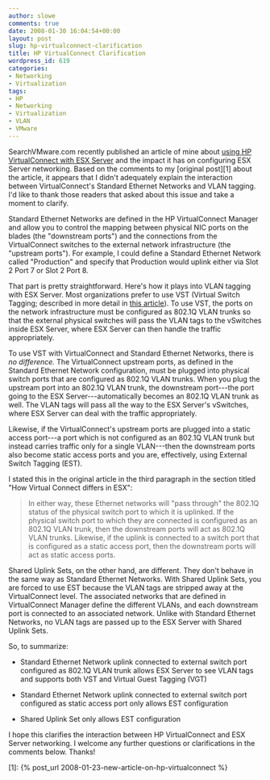 ```yaml
---
author: slowe
comments: true
date: 2008-01-30 16:04:54+00:00
layout: post
slug: hp-virtualconnect-clarification
title: HP VirtualConnect Clarification
wordpress_id: 619
categories:
- Networking
- Virtualization
tags:
- HP
- Networking
- Virtualization
- VLAN
- VMware
---
```


SearchVMware.com recently published an article of mine about [using HP VirtualConnect with ESX Server](http://searchvmware.techtarget.com/tip/0,289483,sid179_gci1295274,00.html) and the impact it has on configuring ESX Server networking. Based on the comments to my [original post][1] about the article, it appears that I didn't adequately explain the interaction between VirtualConnect's Standard Ethernet Networks and VLAN tagging. I'd like to thank those readers that asked about this issue and take a moment to clarify.

Standard Ethernet Networks are defined in the HP VirtualConnect Manager and allow you to control the mapping between physical NIC ports on the blades (the "downstream ports") and the connections from the VirtualConnect switches to the external network infrastructure (the "upstream ports"). For example, I could define a Standard Ethernet Network called "Production" and specify that Production would uplink either via Slot 2 Port 7 or Slot 2 Port 8.

That part is pretty straightforward. Here's how it plays into VLAN tagging with ESX Server. Most organizations prefer to use VST (Virtual Switch Tagging; described in more detail in [this article](http://searchvmware.techtarget.com/tip/0,289483,sid179_gci1283036,00.html)). To use VST, the ports on the network infrastructure must be configured as 802.1Q VLAN trunks so that the external physical switches will pass the VLAN tags to the vSwitches inside ESX Server, where ESX Server can then handle the traffic appropriately.

To use VST with VirtualConnect and Standard Ethernet Networks, there is _no difference._ The VirtualConnect upstream ports, as defined in the Standard Ethernet Network configuration, must be plugged into physical switch ports that are configured as 802.1Q VLAN trunks. When you plug the upstream port into an 802.1Q VLAN trunk, the downstream port---the port going to the ESX Server---automatically becomes an 802.1Q VLAN trunk as well. The VLAN tags will pass all the way to the ESX Server's vSwitches, where ESX Server can deal with the traffic appropriately.

Likewise, if the VirtualConnect's upstream ports are plugged into a static access port---a port which is not configured as an 802.1Q VLAN trunk but instead carries traffic only for a single VLAN---then the downstream ports also become static access ports and you are, effectively, using External Switch Tagging (EST).

I stated this in the original article in the third paragraph in the section titled "How Virtual Connect differs in ESX":

>In either way, these Ethernet networks will "pass through" the 802.1Q status of the physical switch port to which it is uplinked. If the physical switch port to which they are connected is configured as an 802.1Q VLAN trunk, then the downstream ports will act as 802.1Q VLAN trunks. Likewise, if the uplink is connected to a switch port that is configured as a static access port, then the downstream ports will act as static access ports.

Shared Uplink Sets, on the other hand, are different. They don't behave in the same way as Standard Ethernet Networks. With Shared Uplink Sets, you are forced to use EST because the VLAN tags are stripped away at the VirtualConnect level. The associated networks that are defined in VirtualConnect Manager define the different VLANs, and each downstream port is connected to an associated network. Unlike with Standard Ethernet Networks, no VLAN tags are passed up to the ESX Server with Shared Uplink Sets.

So, to summarize:

* Standard Ethernet Network uplink connected to external switch port configured as 802.1Q VLAN trunk allows ESX Server to see VLAN tags and supports both VST and Virtual Guest Tagging (VGT)

* Standard Ethernet Network uplink connected to external switch port configured as static access port only allows EST configuration

* Shared Uplink Set only allows EST configuration

I hope this clarifies the interaction between HP VirtualConnect and ESX Server networking. I welcome any further questions or clarifications in the comments below. Thanks!

[1]: {% post_url 2008-01-23-new-article-on-hp-virtualconnect %}
